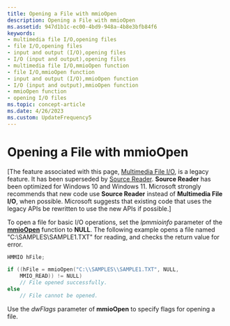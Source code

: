 ```yaml
---
title: Opening a File with mmioOpen
description: Opening a File with mmioOpen
ms.assetid: 947d1b1c-ec00-4bd9-948a-4b8e3bfb84f6
keywords:
- multimedia file I/O,opening files
- file I/O,opening files
- input and output (I/O),opening files
- I/O (input and output),opening files
- multimedia file I/O,mmioOpen function
- file I/O,mmioOpen function
- input and output (I/O),mmioOpen function
- I/O (input and output),mmioOpen function
- mmioOpen function
- opening I/O files
ms.topic: concept-article
ms.date: 4/26/2023
ms.custom: UpdateFrequency5
---
```


# Opening a File with mmioOpen

\[The feature associated with this page, [Multimedia File I/O](/windows/win32/multimedia/multimedia-file-i-o), is a legacy feature. It has been superseded by [Source Reader](/windows/win32/medfound/source-reader). **Source Reader** has been optimized for Windows 10 and Windows 11. Microsoft strongly recommends that new code use **Source Reader** instead of **Multimedia File I/O**, when possible. Microsoft suggests that existing code that uses the legacy APIs be rewritten to use the new APIs if possible.\]

To open a file for basic I/O operations, set the *lpmmioinfo* parameter of the [**mmioOpen**](/windows/win32/api/mmiscapi/nf-mmiscapi-mmioopen) function to **NULL**. The following example opens a file named "C:\\SAMPLES\\SAMPLE1.TXT" for reading, and checks the return value for error.


```C++
HMMIO hFile; 

if ((hFile = mmioOpen("C:\\SAMPLES\\SAMPLE1.TXT", NULL, 
    MMIO_READ)) != NULL) 
    // File opened successfully. 
else 
    // File cannot be opened. 
```



Use the *dwFlags* parameter of **mmioOpen** to specify flags for opening a file.

 

 
